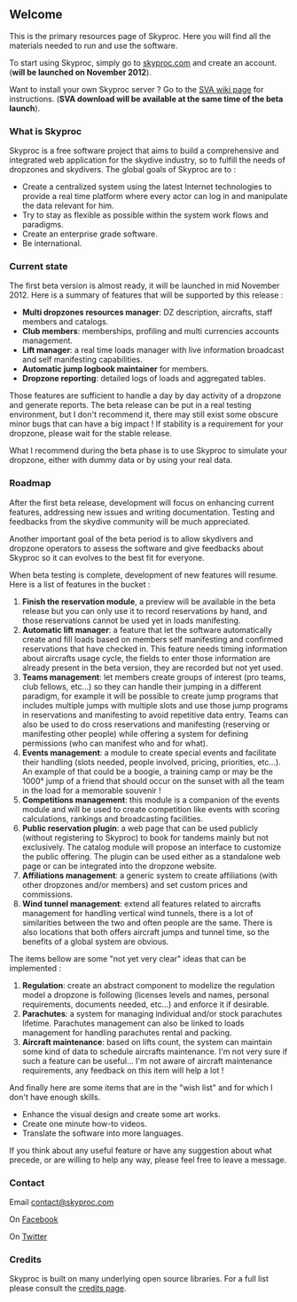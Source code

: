 ## Welcome

This is the primary resources page of Skyproc. Here you will find all the materials needed to run and use the software. 

To start using Skyproc, simply go to [skyproc.com](http://www.skyproc.com/) and create an account. (**will be launched on November 2012**).

Want to install your own Skyproc server ? Go to the [SVA wiki page](https://github.com/skygeek/skyproc/wiki/Skyproc-Virtual-Appliance-%28SVA%29/) for instructions. (**SVA download will be available at the same time of the beta launch**).

### What is Skyproc

Skyproc is a free software project that aims to build a comprehensive and integrated web application for the skydive industry, so to fulfill the needs of dropzones and skydivers. The global goals of Skyproc are to :

- Create a centralized system using the latest Internet technologies to provide a real time platform where every actor can log in and manipulate the data relevant for him. 
- Try to stay as flexible as possible within the system work flows and paradigms. 
- Create an enterprise grade software.
- Be international.

### Current state

The first beta version is almost ready, it will be launched in mid November 2012. Here is a summary of features that will be supported by this release :

- **Multi dropzones resources manager**: DZ description, aircrafts, staff members and catalogs. 
- **Club members**: memberships, profiling and multi currencies accounts management. 
- **Lift manager**: a real time loads manager with live information broadcast and self manifesting capabilities.
- **Automatic jump logbook maintainer** for members.
- **Dropzone reporting**: detailed logs of loads and aggregated tables.


Those features are sufficient to handle a day by day activity of a dropzone and generate reports. The beta release can be put in a real testing environment, but I don't recommend it, there may still exist some obscure minor bugs that can have a big impact ! If stability is a requirement for your dropzone, please wait for the stable release.

What I recommend during the beta phase is to use Skyproc to simulate your dropzone, either with dummy data or by using your real data.


### Roadmap

After the first beta release, development will focus on enhancing current features, addressing new issues and writing documentation. Testing and feedbacks from the skydive community will be much appreciated.

Another important goal of the beta period is to allow skydivers and dropzone operators to assess the software and give feedbacks about Skyproc so it can evolves to the best fit for everyone. 

When beta testing is complete, development of new features will resume. Here is a list of features in the bucket :

1. **Finish the reservation module**, a preview will be available in the beta release but you can only use it to record reservations by hand, and those reservations cannot be used yet in loads manifesting.
1. **Automatic lift manager**: a feature that let the software automatically create and fill loads based on members self manifesting and confirmed reservations that have checked in. This feature needs timing information about aircrafts usage cycle, the fields to enter those information are already present in the beta version, they are recorded but not yet used. 
1. **Teams management**: let members create groups of interest (pro teams, club fellows, etc...) so they can handle their jumping in a different paradigm, for example it will be possible to create jump programs that includes multiple jumps with multiple slots and use those jump programs in reservations and manifesting to avoid repetitive data entry. Teams can also be used to do cross reservations and manifesting (reserving or manifesting other people) while offering a system for defining permissions (who can manifest who and for what).
1. **Events management**: a module to create special events and facilitate their handling (slots needed, people involved, pricing, priorities, etc...). An example of that could be a boogie, a training camp or may be the 1000° jump of a friend that should occur on the sunset with all the team in the load for a memorable souvenir !
1. **Competitions management**: this module is a companion of the events module and will be used to create competition like events with scoring calculations, rankings and broadcasting facilities. 
1. **Public reservation plugin**: a web page that can be used publicly (without registering to Skyproc) to book for tandems mainly but not exclusively. The catalog module will propose an interface to customize the public offering. The plugin can be used either as a standalone web page or can be integrated into the dropzone website.
1. **Affiliations management**: a generic system to create affiliations (with other dropzones and/or members) and set custom prices and commissions.
1. **Wind tunnel management**: extend all features related to aircrafts management for handling vertical wind tunnels, there is a lot of similarities between the two and often people are the same. There is also locations that both offers aircraft jumps and tunnel time, so the benefits of a global system are obvious.

The items bellow are some "not yet very clear" ideas that can be implemented :

1. **Regulation**: create an abstract component to modelize the regulation model a dropzone is following (licenses levels and names, personal requirements, documents needed, etc...) and enforce it if desirable.
1. **Parachutes**: a system for managing individual and/or stock parachutes lifetime. Parachutes management can also be linked to loads management for handling parachutes rental and packing.
1. **Aircraft maintenance**: based on lifts count, the system can maintain some kind of data to schedule aircrafts maintenance. I'm not very sure if such a feature can be useful... I'm not aware of aircraft maintenance requirements, any feedback on this item will help a lot !

And finally here are some items that are in the "wish list" and for which I don't have enough skills. 

- Enhance the visual design and create some art works.
- Create one minute how-to videos.
- Translate the software into more languages.

If you think about any useful feature or have any suggestion about what precede, or are willing to help any way, please feel free to leave a message.

### Contact
Email <contact@skyproc.com>

On [Facebook](http://www.facebook.com/skyproc)

On [Twitter](http://www.twitter.com/skyproc)


### Credits

Skyproc is built on many underlying open source libraries. For a full list please consult the [credits page](https://github.com/skygeek/skyproc/wiki/Credits).
